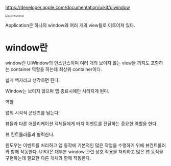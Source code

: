https://developer.apple.com/documentation/uikit/uiwindow

<img src="https://media.vlpt.us/images/ellyheetov/post/34761d80-2f33-40e7-a437-0ee4fad89c1f/Screen%20Shot%202021-02-11%20at%201.05.02%20PM.png" alt="post-thumbnail" style="zoom:50%;" />

Application은 하나의 window와 여러 개의 view들로 이루어져 있다. 

# window란

window란 UIWindow의 인스턴스이며 여러 개의 보이지 않는 view들 까지도 포함하는 container 역할을 하는데 최상위 container이다.

쉽게 액자라고 생각하면 된다. 

Window는 보이지 않으며 앱 종료시에만 사라지게 된다. 



역할

앱의 시각적 콘텐츠를 담는다.

뷰들과 다른 애플리케이션 객체들에게 터치 이벤트를 전달하는 중요한 역할을 한다. 

뷰 컨트롤러들과 협력한다. 



윈도우는 이벤트를 처리하고 앱 동작에 기본적인 많은 작업을 수행하기 위에 뷰컨트롤러와 함께 작동한다. UIKit은 대부분 window 관련 상호 작용을 처리하고 많은 앱 동작을 구현하는데 필요한 다른 개체와 함께 작동한다. 



